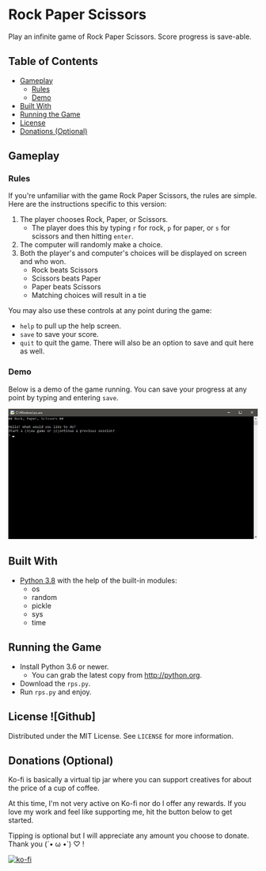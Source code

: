 # Rock Paper Scissors
Play an infinite game of Rock Paper Scissors. Score progress is save-able.

## Table of Contents
- [Gameplay](#Gameplay)
  - [Rules](#Rules)
  - [Demo](#Demo)
- [Built With](#Built-With)
- [Running the Game](#Running-the-Game)
- [License](#License)
- [Donations (Optional)](#Donations-(Optional))

## Gameplay
### Rules
If you're unfamiliar with the game Rock Paper Scissors, the rules are simple. Here are the instructions specific to this version:
1. The player chooses Rock, Paper, or Scissors.
    - The player does this by typing `r` for rock, `p` for paper, or `s` for scissors and then hitting `enter`.
2. The computer will randomly make a choice.
3. Both the player's and computer's choices will be displayed on screen and who won.
    - Rock beats Scissors
    - Scissors beats Paper
    - Paper beats Scissors
    - Matching choices will result in a tie
    
You may also use these controls at any point during the game:
- `help` to pull up the help screen.
- `save` to save your score.
- `quit` to quit the game. There will also be an option to save and quit here as well.

### Demo
Below is a demo of the game running. You can save your progress at any point by typing and entering `save`.

![Rock Paper Scissors demo](rps.gif)

## Built With
- [Python 3.8](python.org) with the help of the built-in modules:
    - os
    - random
    - pickle
    - sys
    - time

## Running the Game
- Install Python 3.6 or newer.
    - You can grab the latest copy from http://python.org.
- Download the `rps.py`.
- Run `rps.py` and enjoy.

## License ![Github]
Distributed under the MIT License. See `LICENSE` for more information.

## Donations (Optional)
Ko-fi is basically a virtual tip jar where you can support creatives for about the price of a cup of coffee.

At this time, I'm not very active on Ko-fi nor do I offer any rewards. If you love my work and feel like supporting me, hit the button below to get started.

Tipping is optional but I will appreciate any amount you choose to donate. Thank you (´• ω •`) ♡ !

[![ko-fi](https://www.ko-fi.com/img/githubbutton_sm.svg)](https://ko-fi.com/I2I77G74)
